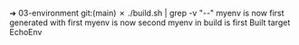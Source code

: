 ➜  03-environment git:(main) ✗ ./build.sh | grep -v "\-\-"
myenv is now first
generated with first
myenv is now second
myenv in build is first
Built target EchoEnv